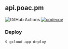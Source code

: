 ## api.poac.pm

![GitHub Actions](https://github.com/poacpm/api.poac.pm/workflows/Go/badge.svg)
[![codecov](https://codecov.io/gh/poacpm/api.poac.pm/branch/master/graph/badge.svg)](https://codecov.io/gh/poacpm/api.poac.pm)

### Deploy
```bash
$ gcloud app deploy
```
